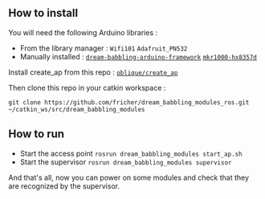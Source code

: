 ## How to install

You will need the following Arduino libraries :
- From the library manager : `Wifi101` `Adafruit_PN532`
- Manually installed : [`dream-babbling-arduino-framework`](https://github.com/fricher/dream-babbling-arduino-framework) [`mkr1000-hx8357d`](https://github.com/fricher/mkr1000-hx8357d)

Install create_ap from this repo : [`oblique/create_ap`](https://github.com/oblique/create_ap)

Then clone this repo in your catkin workspace :
```
git clone https://github.com/fricher/dream_babbling_modules_ros.git ~/catkin_ws/src/dream_babbling_modules
```

## How to run

- Start the access point `rosrun dream_babbling_modules start_ap.sh`
- Start the supervisor `rosrun dream_babbling_modules supervisor`

And that's all, now you can power on some modules and check that they are recognized by the supervisor.
